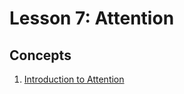 # Lesson 7: Attention

## Concepts

1. [Introduction to Attention](https://www.youtube.com/watch?time_continue=260&v=NCn97L5WbCY)


